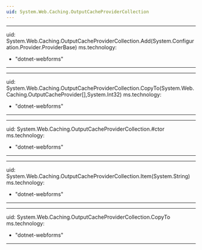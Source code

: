 ```yaml
---
uid: System.Web.Caching.OutputCacheProviderCollection
---
```


---
uid: System.Web.Caching.OutputCacheProviderCollection.Add(System.Configuration.Provider.ProviderBase)
ms.technology: 
  - "dotnet-webforms"
---

---
uid: System.Web.Caching.OutputCacheProviderCollection.CopyTo(System.Web.Caching.OutputCacheProvider[],System.Int32)
ms.technology: 
  - "dotnet-webforms"
---

---
uid: System.Web.Caching.OutputCacheProviderCollection.#ctor
ms.technology: 
  - "dotnet-webforms"
---

---
uid: System.Web.Caching.OutputCacheProviderCollection.Item(System.String)
ms.technology: 
  - "dotnet-webforms"
---

---
uid: System.Web.Caching.OutputCacheProviderCollection.CopyTo
ms.technology: 
  - "dotnet-webforms"
---
